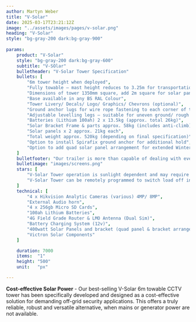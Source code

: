```yaml
---
author: Martyn Weber
title: "V-Solar"
date: 2025-03-17T23:21:12Z
image: "../assets/images/pages/v-solar.png"
heading: "V-Solar"
style: "bg-gray-200 dark:bg-gray-900"
            
params:
    product: "V-Solar"
    style: "bg-gray-200 dark:bg-gray-600"
    subtitle: "V-SOlar"
    bulletheader: "V-Solar Tower Specification"
    bullets: [
        "6m tower height when deployed",
        "Fully towable – mast height reduces to 3.25m for transportation",
        "Dimensions of tower 1350mm square, add 2m square for solar panel frame and panels (standard double panel set up)",
        "Base available in any BS RAL Colour",
        "Tower Livery/ Decals/ Logo/ Graphics/ Chevrons (optional)",
        "Ground anchor lugs for wire rope fastening to each corner of tower",
        "Adjustable levelling legs – suitable for uneven ground/ rough terrain",
        "Batteries (Lithium 100ah) 2 x 13.5kg (approx. total 26kg)",
        "Solar Bracket Frame & parts approx. 58kg (includes anti-climb)",
        "Solar panels x 2 approx. 21kg each",
        "Total weight approx. 520kg (depending on final specification)",
        "Option to install Spirafix ground anchor for additional hold",
        "Option to add quad solar panel arrangement for extended Winter use"
    ]
    bulletfooter: "Our trailer is more than capable of dealing with everything from small events to large scale festivals, working with the V-Ceptor range of towers we can provide a seamless option of CCTV monitoring"
    bulletimage: "images/screens.png"
    stars: [
        "V-Solar Tower operation is sunlight dependent and may require additional methods of power support during Winter months (quad solar panel arrangement available)",
        "V-Solar Tower can be remotely programmed to switch load off in the daytime during Winter months, to increase battery charging & performance."
    ]
    technical: [
        "4 x Hikvision Analytic Cameras (various) 4MP/ 8MP",
        "External Audio horn",
        "4 x 256gb Micro SD Cards",
        "100ah Lithium Batteries",
        "4G Field Grade Router & LMO Antenna (Dual Sim)",
        "Battery Charging System (12v)",
        "400watt Solar Panels and bracket (quad panel & bracket arrangement upon request)",
        "Victron Solar Components"
    ]

    duration: 7000
    items:  "1"    
    height: "500"
    unit:   "px"

---
```

**Cost-effective Solar Power** - Our best-selling V-Solar 6m towable CCTV tower has been specifically developed and designed as a cost-effective solution for demanding off-grid security applications. This offers a truly reliable, robust and versatile alternative, when mains or generator power are not available.